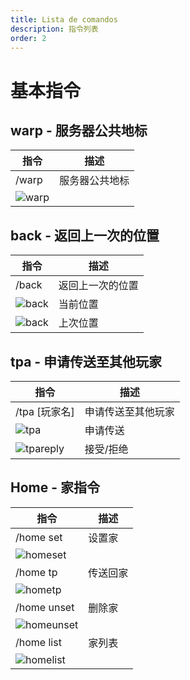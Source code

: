 ```yaml
---
title: Lista de comandos
description: 指令列表
order: 2
---
```


# 基本指令

## warp - 服务器公共地标

| 指令 | 描述 |
| --- | --- |
| /warp | 服务器公共地标 |
| ![warp](/assets/GameplayGuide/command-list/command-list01.png) | |

## back - 返回上一次的位置

| 指令 | 描述 |
| --- | --- |
| /back | 返回上一次的位置 | 
| ![back](/assets/GameplayGuide/command-list/command-list02.png) | 当前位置 |
| ![back](/assets/GameplayGuide/command-list/command-list03.png) | 上次位置 |




## tpa - 申请传送至其他玩家
| 指令 | 描述 |
| --- | --- |
| /tpa \[玩家名\] | 申请传送至其他玩家 |
| ![tpa](/assets/GameplayGuide/command-list/command-list04.png) | 申请传送 |
| ![tpareply](/assets/GameplayGuide/command-list/command-list05.png) | 接受/拒绝 |



## Home - 家指令
| 指令 | 描述 |
| --- | --- |
| /home set | 设置家 |
| ![homeset](/assets/GameplayGuide/command-list/command-list06.png) | |
| /home tp | 传送回家 |
| ![hometp](/assets/GameplayGuide/command-list/command-list07.png) | |
| /home unset | 删除家 |
| ![homeunset](/assets/GameplayGuide/command-list/command-list08.png) | |
| /home list | 家列表 |
| ![homelist](/assets/GameplayGuide/command-list/command-list09.png) | |


<Contributors />

<GitHistoryInformation />